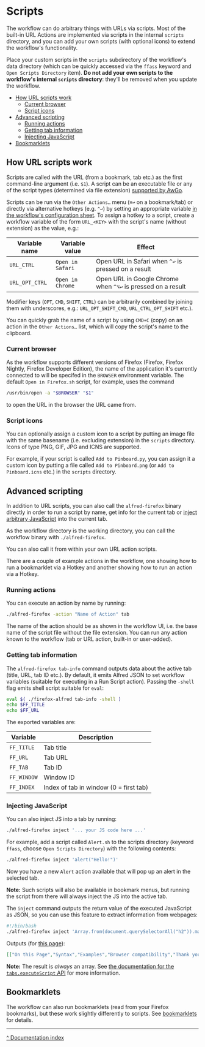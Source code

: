 Scripts
=======

The workflow can do arbitrary things with URLs via scripts. Most of the built-in URL Actions are implemented via scripts in the internal `scripts` directory, and you can add your own scripts (with optional icons) to extend the workflow's functionality.

Place your custom scripts in the `scripts` subdirectory of the workflow's data directory (which can be quickly accessed via the `ffass` keyword and `Open Scripts Directory` item). **Do not add your own scripts to the workflow's internal `scripts` directory**: they'll be removed when you update the workflow.


<!-- vim-markdown-toc GFM -->

* [How URL scripts work](#how-url-scripts-work)
  * [Current browser](#current-browser)
  * [Script icons](#script-icons)
* [Advanced scripting](#advanced-scripting)
  * [Running actions](#running-actions)
  * [Getting tab information](#getting-tab-information)
  * [Injecting JavaScript](#injecting-javascript)
* [Bookmarklets](#bookmarklets)

<!-- vim-markdown-toc -->


How URL scripts work
--------------------

Scripts are called with the URL (from a bookmark, tab etc.) as the first command-line argument (i.e. `$1`). A script can be an executable file or any of the script types (determined via file extension) [supported by AwGo][script-types].

Scripts can be run via the `Other Actions…` menu (`⌘↩` on a bookmark/tab) or directly via alternative hotkeys (e.g. `^↩`) by setting an appropriate variable [in the workflow's configuration sheet][config-sheet]. To assign a hotkey to a script, create a workflow variable of the form `URL_<KEY>` with the script's name (without extension) as the value, e.g.:

| Variable name | Variable value | Effect |
|---------------|----------------|--------|
| `URL_CTRL`    | `Open in Safari`| Open URL in Safari when `^↩` is pressed on a result |
| `URL_OPT_CTRL`    | `Open in Chrome`| Open URL in Google Chrome when `^⌥↩` is pressed on a result |

Modifier keys (`OPT`, `CMD`, `SHIFT`, `CTRL`) can be arbitrarily combined by joining them with underscores, e.g.: `URL_OPT_SHIFT_CMD`, `URL_CTRL_OPT_SHIFT` etc.).

You can quickly grab the name of a script by using `CMD+C` (copy) on an action in the `Other Actions…` list, which will copy the script's name to the clipboard.


### Current browser ###

As the workflow supports different versions of Firefox (Firefox, Firefox Nightly, Firefox Developer Edition), the name of the application it's currently connected to will be specifed in the `BROWSER` environment variable. The default `Open in Firefox.sh` script, for example, uses the command

```bash
/usr/bin/open -a "$BROWSER" "$1"
```

to open the URL in the browser the URL came from.


### Script icons ###

You can optionally assign a custom icon to a script by putting an image file with the same basename (i.e. excluding extension) in the `scripts` directory. Icons of type PNG, GIF, JPG and ICNS are supported.

For example, if your script is called `Add to Pinboard.py`, you can assign it a custom icon by putting a file called `Add to Pinboard.png` (or `Add to Pinboard.icns` etc.) in the `scripts` directory.


Advanced scripting
------------------

In addition to URL scripts, you can also call the `alfred-firefox` binary directly in order to run a script by name, get info for the current tab or [inject arbitrary JavaScript](#injecting-javascript) into the current tab.

As the workflow directory is the working directory, you can call the workflow binary with `./alfred-firefox`.

You can also call it from within your own URL action scripts.

There are a couple of example actions in the workflow, one showing how to run a bookmarklet via a Hotkey and another showing how to run an action via a Hotkey.


### Running actions ###

You can execute an action by name by running:

```bash
./alfred-firefox -action "Name of Action" tab
```

The name of the action should be as shown in the workflow UI, i.e. the base name of the script file without the file extension. You can run any action known to the workflow (tab or URL action, built-in or user-added).


### Getting tab information ###

The `alfred-firefox tab-info` command outputs data about the active tab (title, URL, tab ID etc.). By default, it emits Alfred JSON to set workflow variables (suitable for executing in a Run Script action). Passing the `-shell` flag emits shell script suitable for `eval`:

```bash
eval $( ./firefox-alfred tab-info -shell )
echo $FF_TITLE
echo $FF_URL
```

The exported variables are:

| Variable    | Description                            |
| ----------- | -------------------------------------- |
| `FF_TITLE`  | Tab title                              |
| `FF_URL`    | Tab URL                                |
| `FF_TAB`    | Tab ID                                 |
| `FF_WINDOW` | Window ID                              |
| `FF_INDEX`  | Index of tab in window (0 = first tab) |


### Injecting JavaScript ###

You can also inject JS into a tab by running:

```bash
./alfred-firefox inject '... your JS code here ...'
```

For example, add a script called `Alert.sh` to the scripts directory (keyword `ffass`, choose `Open Scripts Directory`) with the following contents:

```bash
./alfred-firefox inject 'alert("Hello!")'
```

Now you have a new `Alert` action available that will pop up an alert in the selected tab.

**Note:** Such scripts will also be available in bookmark menus, but running the script from there will always inject the JS into the active tab.

The `inject` command outputs the return value of the executed JavaScript as JSON, so you can use this feature to extract information from webpages:

```bash
#!/bin/bash
./alfred-firefox inject 'Array.from(document.querySelectorAll("h2")).map(el => el.innerText)'
```

Outputs (for [this page][execute-docs]):

```json
[["On this Page","Syntax","Examples","Browser compatibility","Thank you!","Tell us what’s wrong with this table","Learn the best of web development","MDN","Mozilla"]]
```

**Note:** The result is *always* an array. See [the documentation for the `tabs.executeScript` API][execute-docs] for more information.


Bookmarklets
------------

The workflow can also run bookmarklets (read from your Firefox bookmarks), but these work slightly differently to scripts. See [bookmarklets][bookmarklets] for details.


---

[^ Documentation index](index.md)


[script-types]: https://godoc.org/github.com/deanishe/awgo/util#Runner
[config-sheet]: https://www.alfredapp.com/help/workflows/advanced/variables/#environment
[bookmarklets]: bookmarklets.md
[execute-docs]: https://developer.mozilla.org/en-US/docs/Mozilla/Add-ons/WebExtensions/API/tabs/executeScript#Return_value
